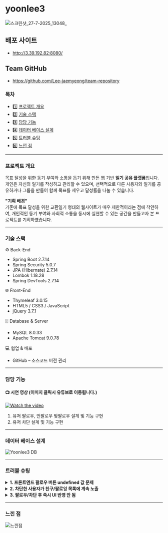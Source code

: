 # yoonlee3
![스크린샷_27-7-2025_13048_](https://github.com/user-attachments/assets/05e00f73-9ee7-46c6-b830-4c80146b1eb3)

## 배포 사이트
- http://3.39.192.82:8080/

## Team GitHub
- https://github.com/Lee-jaemyeong/team-repository

### 목차
- 1️⃣ [프로젝트 개요](#프로젝트-개요)
- 2️⃣ [기술 스택](#기술-스택)
- 3️⃣ [담당 기능](#담당-기능)
- 4️⃣ [데이터 베이스 설계](#데이터-베이스-설계)
- 5️⃣ [트러블 슈팅](#트러블-슈팅)
- 6️⃣ [느낀 점](#느낀-점)

<hr/>

### 프로젝트 개요
목표 달성을 위한 동기 부여와 소통을 돕기 위해 만든 웹 기반 **일기 공유 플랫폼**입니다.
개인은 자신의 일기를 작성하고 관리할 수 있으며, 선택적으로 다른 사용자와 일기를 공유하거나 그룹을 만들어 함께 목표를 세우고 달성률을 나눌 수 있습니다.

**"기획 배경"** <br/>
기존에 목표 달성을 위한 교환일기 형태의 웹사이트가 매우 제한적이라는 점에 착안하여,
개인적인 동기 부여와 사회적 소통을 동시에 실현할 수 있는 공간을 만들고자 본 프로젝트를 기획하였습니다.
<hr/>

### 기술 스택
⚙️ Back-End
- Spring Boot 2.7.14
- Spring Security 5.0.7
- JPA (Hibernate) 2.7.14
- Lombok 1.18.28
- Spring DevTools 2.7.14

🌐 Front-End
- Thymeleaf 3.0.15
- HTML5 / CSS3 / JavaScript
- jQuery 3.7.1

🗄 Database & Server
- MySQL 8.0.33
- Apache Tomcat 9.0.78

💻 협업 & 배포
- GitHub – 소스코드 버전 관리

<hr/>

### 담당 기능
#### 📺 시연 영상 (이미지 클릭시 유튜브로 이동됩니다.)

[![Watch the video](https://github.com/user-attachments/assets/4230162a-273b-4fd0-9b43-8c85db57b1bd)](https://www.youtube.com/watch?v=fyXjxewcSSE)

1. 유저 팔로우, 언팔로우 맞팔로우 설계 및 기능 구현
2. 유저 차단 설계 및 기능 구현


<hr/>

### 데이터 베이스 설계

![Yoonlee3 DB](https://github.com/user-attachments/assets/1e2e1bd1-4ec0-488a-9698-80bafa37e77a)

<hr/>

### 트러블 슈팅
<details>
  <summary><strong>1. 프론트엔드 팔로우 버튼 undefined 값 문제</strong></summary>
  • <strong>문제 상황</strong>: 서버에서 받아온 일부 사용자 데이터 필드가 null 또는 누락되어, 프론트엔드에서 undefined 값으로 출력되며 UI가 깨짐
  <br/>
  • <strong>원인 분석</strong>: 서버 JSON 데이터에 null/빈 값 포함 → 프론트엔드에서 예외처리 없이 바인딩
  <br/>
  • <strong>해결 방법</strong>: Thymeleaf 내에서 th:if, th:unless 조건문으로 기본값 렌더링 처리하여 UX 안정성 확보
  <br/>
  • <strong>효과</strong>: 서버 응답 스펙 명확화 및 필드 기본값 초기화로 프론트/백엔드 데이터 불일치 최소화
</details>

<details>
  <summary><strong>2. 차단한 사용자가 친구/팔로잉 목록에 계속 노출</strong></summary>
  • <strong>문제 상황</strong>: 차단한 사용자가 여전히 목록에 노출되고, UI에 차단 상태 반영 안 됨
  <br/>
  • <strong>원인 분석</strong>: DB 쿼리에서 차단 상태 조건 누락 → 필터링 미흡
  <br/>
  • <strong>해결 방법</strong>: 백엔드 쿼리 수정: 사용자 관계 테이블에서 차단 관계 조건 추가 (예: WHERE blocked = false)
   <br/>
                                프론트엔드: 렌더링 시 차단 사용자 추가 필터링 적용
  <br/>
  • <strong>효과</strong>: 차단 기능 신뢰성 강화 및 사용자 경험 향상
</details>

<details>
  <summary><strong>3. 팔로우/차단 후 즉시 UI 반영 안 됨</strong></summary>
  • <strong>문제 상황</strong>: 상태 변경 후에도 UI가 즉시 업데이트되지 않고 새로고침 필요
  <br/>
  • <strong>원인 분석</strong>: API 호출 성공 후에도 프론트엔드 상태 갱신 로직 누락
  <br/>
  • <strong>해결 방법</strong>: 액션 성공 시 isFollowing, isBlocked 상태 직접 업데이트하거나, 데이터 재요청(fetch)으로 UI 동기화
  <br/>
  • <strong>효과</strong>: 서변경 사항이 실시간 반영되어 직관적이고 자연스러운 UX 제공
</details>
<hr/>
  
### 느낀 점

![느낀점](https://github.com/user-attachments/assets/fcd75602-9284-48d7-8816-146f8b58fcc0)
